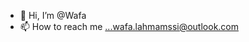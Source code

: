 - 👋 Hi, I’m @Wafa
- 📫 How to reach me ...wafa.lahmamssi@outlook.com

<!---
Wlahmamssi69/Wlahmamssi69 is a ✨ special ✨ repository because its `README.md` (this file) appears on your GitHub profile.
You can click the Preview link to take a look at your changes.
--->
